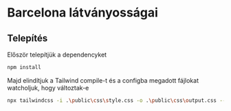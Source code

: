# Barcelona látványosságai
## Telepítés

Először telepítjük a dependencyket
```bash
npm install
```

Majd elindítjuk a Tailwind compile-t és a configba megadott fájlokat watcholjuk, hogy változtak-e
```bash
npx tailwindcss -i .\public\css\style.css -o .\public\css\output.css --watch
```